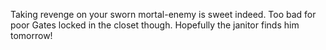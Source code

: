 Taking revenge on your sworn mortal-enemy is sweet indeed. Too bad for poor Gates locked in the closet though. Hopefully the janitor finds him tomorrow!